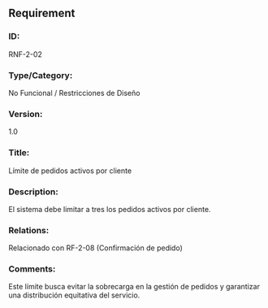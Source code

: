 ## Requirement

### ID:
RNF-2-02

### Type/Category:
No Funcional / Restricciones de Diseño

### Version:
1.0

### Title:
Límite de pedidos activos por cliente

### Description:
El sistema debe limitar a tres los pedidos activos por cliente.

### Relations:
Relacionado con RF-2-08 (Confirmación de pedido)

### Comments:
Este límite busca evitar la sobrecarga en la gestión de pedidos y garantizar una distribución equitativa del servicio.
